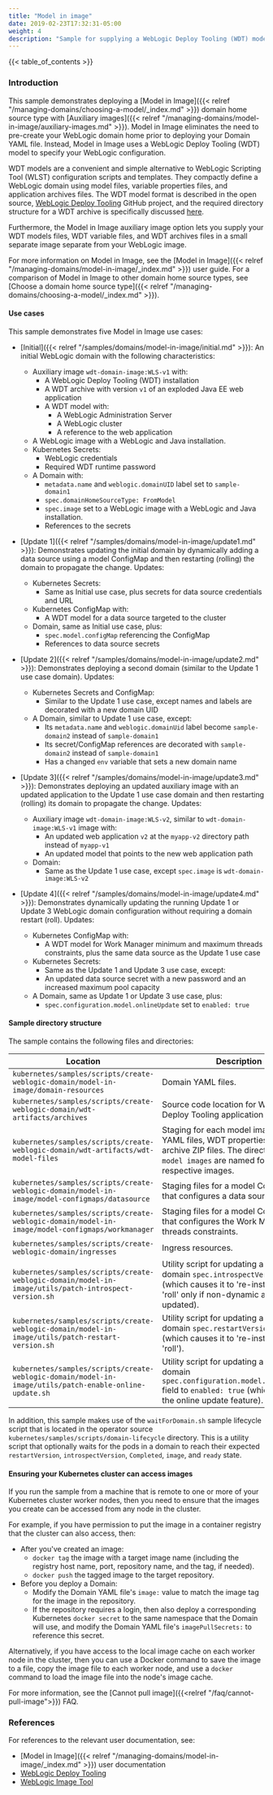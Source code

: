 ```yaml
---
title: "Model in image"
date: 2019-02-23T17:32:31-05:00
weight: 4
description: "Sample for supplying a WebLogic Deploy Tooling (WDT) model that the operator expands into a full domain home during runtime."
---
```


{{< table_of_contents >}}

### Introduction

This sample demonstrates deploying a [Model in Image]({{< relref "/managing-domains/choosing-a-model/_index.md" >}}) domain home source type
with [Auxiliary images]({{< relref "/managing-domains/model-in-image/auxiliary-images.md" >}}).
Model in Image eliminates the need to pre-create
your WebLogic domain home prior to deploying your Domain YAML file.
Instead, Model in Image uses a
WebLogic Deploy Tooling (WDT) model to specify your WebLogic configuration.

WDT models are a convenient and simple alternative to WebLogic Scripting Tool (WLST) configuration scripts and templates. They compactly define a WebLogic domain using model files, variable properties files, and application archives files. The WDT model format is described in the open source, [WebLogic Deploy Tooling](https://oracle.github.io/weblogic-deploy-tooling/) GitHub project, and the required directory structure for a WDT archive is specifically discussed [here](https://oracle.github.io/weblogic-deploy-tooling/concepts/archive/).

Furthermore, the Model in Image auxiliary image option lets you supply your WDT models files, WDT variable files, and WDT archives files
in a small separate image separate from your WebLogic image.

For more information on Model in Image, see the [Model in Image]({{< relref "/managing-domains/model-in-image/_index.md" >}}) user guide. For a comparison of Model in Image to other domain home source types, see [Choose a domain home source type]({{< relref "/managing-domains/choosing-a-model/_index.md" >}}).

#### Use cases

This sample demonstrates five Model in Image use cases:

- [Initial]({{< relref "/samples/domains/model-in-image/initial.md" >}}): An initial WebLogic domain with the following characteristics:

   - Auxiliary image `wdt-domain-image:WLS-v1` with:
     - A WebLogic Deploy Tooling (WDT) installation
     - A WDT archive with version `v1` of an exploded Java EE web application
     - A WDT model with:
       - A WebLogic Administration Server
       - A WebLogic cluster
       - A reference to the web application
   - A WebLogic image with a WebLogic and Java installation.
   - Kubernetes Secrets:
     - WebLogic credentials
     - Required WDT runtime password
   - A Domain with:
     - `metadata.name` and `weblogic.domainUID` label set to `sample-domain1`
     - `spec.domainHomeSourceType: FromModel`
     - `spec.image` set to a WebLogic image with a WebLogic and Java installation.
     - References to the secrets

- [Update 1]({{< relref "/samples/domains/model-in-image/update1.md" >}}): Demonstrates updating the initial domain by dynamically adding a data source using a model ConfigMap and then restarting (rolling) the domain to propagate the change. Updates:

   - Kubernetes Secrets:
     - Same as Initial use case, plus secrets for data source credentials and URL
   - Kubernetes ConfigMap with:
     - A WDT model for a data source targeted to the cluster
   - Domain, same as Initial use case, plus:
     - `spec.model.configMap` referencing the ConfigMap
     - References to data source secrets

- [Update 2]({{< relref "/samples/domains/model-in-image/update2.md" >}}): Demonstrates deploying a second domain (similar to the Update 1 use case domain). Updates:

  - Kubernetes Secrets and ConfigMap:
    - Similar to the Update 1 use case, except names and labels are decorated with a new domain UID
  - A Domain, similar to Update 1 use case, except:
    - Its `metadata.name` and `weblogic.domainUid` label become `sample-domain2` instead of `sample-domain1`
    - Its secret/ConfigMap references are decorated with `sample-domain2` instead of `sample-domain1`
    - Has a changed `env` variable that sets a new domain name

- [Update 3]({{< relref "/samples/domains/model-in-image/update3.md" >}}): Demonstrates deploying an updated auxiliary image with an updated application to the Update 1 use case domain and then restarting (rolling) its domain to propagate the change. Updates:

  - Auxiliary image `wdt-domain-image:WLS-v2`, similar to `wdt-domain-image:WLS-v1` image with:
    - An updated web application `v2` at the `myapp-v2` directory path instead of `myapp-v1`
    - An updated model that points to the new web application path
  - Domain:
    - Same as the Update 1 use case, except `spec.image` is `wdt-domain-image:WLS-v2`

- [Update 4]({{< relref "/samples/domains/model-in-image/update4.md" >}}): Demonstrates dynamically updating the running Update 1 or Update 3 WebLogic domain configuration without requiring a domain restart (roll). Updates:

   - Kubernetes ConfigMap with:
     - A WDT model for Work Manager minimum and maximum threads constraints, plus the same data source as the Update 1 use case
   - Kubernetes Secrets:
     - Same as the Update 1 and Update 3 use case, except:
     - An updated data source secret with a new password and an increased maximum pool capacity
   - A Domain, same as Update 1 or Update 3 use case, plus:
     - `spec.configuration.model.onlineUpdate` set to `enabled: true`

#### Sample directory structure

The sample contains the following files and directories:

Location | Description |
------------- | ----------- |
`kubernetes/samples/scripts/create-weblogic-domain/model-in-image/domain-resources` | Domain YAML files. |
`kubernetes/samples/scripts/create-weblogic-domain/wdt-artifacts/archives` | Source code location for WebLogic Deploy Tooling application ZIP archives. |
`kubernetes/samples/scripts/create-weblogic-domain/wdt-artifacts/wdt-model-files` | Staging for each model image's WDT YAML files, WDT properties, and WDT archive ZIP files. The directories in `model images` are named for their respective images. |
`kubernetes/samples/scripts/create-weblogic-domain/model-in-image/model-configmaps/datasource` | Staging files for a model ConfigMap that configures a data source. |
`kubernetes/samples/scripts/create-weblogic-domain/model-in-image/model-configmaps/workmanager` | Staging files for a model ConfigMap that configures the Work Manager threads constraints. |
`kubernetes/samples/scripts/create-weblogic-domain/ingresses` | Ingress resources. |
`kubernetes/samples/scripts/create-weblogic-domain/model-in-image/utils/patch-introspect-version.sh` | Utility script for updating a running domain `spec.introspectVersion` field (which causes it to 're-instrospect' and 'roll' only if non-dynamic attributes are updated). |
`kubernetes/samples/scripts/create-weblogic-domain/model-in-image/utils/patch-restart-version.sh` | Utility script for updating a running domain `spec.restartVersion` field (which causes it to 're-instrospect' and 'roll'). |
`kubernetes/samples/scripts/create-weblogic-domain/model-in-image/utils/patch-enable-online-update.sh` | Utility script for updating a running domain `spec.configuration.model.onlineUpdate` field to `enabled: true` (which enables the online update feature). |

In addition, this sample makes use of the `waitForDomain.sh` sample lifecycle script
that is located in the operator source `kubernetes/samples/scripts/domain-lifecycle` directory.
This is a utility script that optionally waits for the pods in a domain
to reach their expected `restartVersion`, `introspectVersion`, `Completed`, `image`, and `ready` state.

#### Ensuring your Kubernetes cluster can access images

If you run the sample from a machine that is remote to one or more of your Kubernetes cluster worker nodes, then you need to ensure that the images you create can be accessed from any node in the cluster.

For example, if you have permission to put the image in a container registry that the cluster can also access, then:
  - After you've created an image:
    - `docker tag` the image with a target image name (including the registry host name, port, repository name, and the tag, if needed).
    - `docker push` the tagged image to the target repository.
  - Before you deploy a Domain:
    - Modify the Domain YAML file's `image:` value to match the image tag for the image in the repository.
    - If the repository requires a login, then also deploy a corresponding Kubernetes `docker secret` to the same namespace that the Domain will use, and modify the Domain YAML file's `imagePullSecrets:` to reference this secret.

Alternatively, if you have access to the local image cache on each worker node in the cluster, then you can use a Docker command to save the image to a file, copy the image file to each worker node, and use a `docker` command to load the image file into the node's image cache.

For more information, see the [Cannot pull image]({{<relref "/faq/cannot-pull-image">}}) FAQ.

### References

For references to the relevant user documentation, see:
 - [Model in Image]({{< relref "/managing-domains/model-in-image/_index.md" >}}) user documentation
 - [WebLogic Deploy Tooling](https://oracle.github.io/weblogic-deploy-tooling/)
 - [WebLogic Image Tool](https://oracle.github.io/weblogic-image-tool/)
